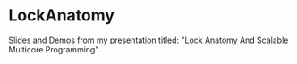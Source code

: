 # LockAnatomy
Slides and Demos from my presentation titled: "Lock Anatomy And Scalable Multicore Programming"
